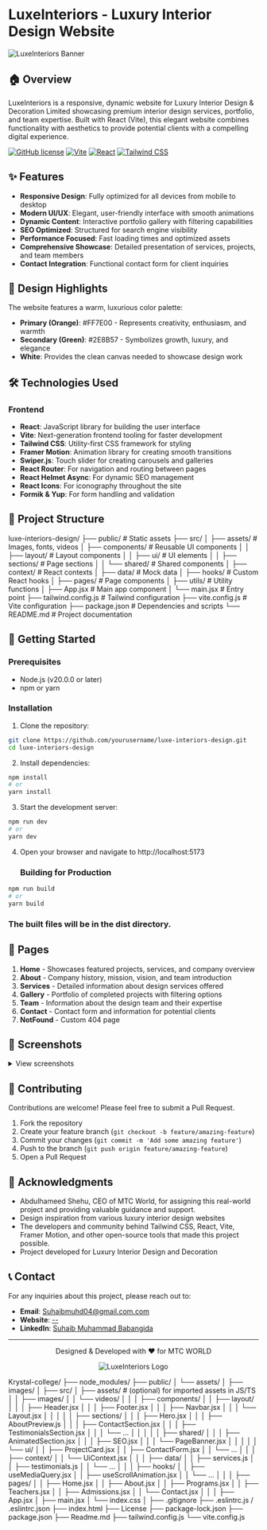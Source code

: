 # LuxeInteriors - Luxury Interior Design Website

![LuxeInteriors Banner](https://via.placeholder.com/1200x300/FF7E00/FFFFFF?text=LuxeInteriors)

## 🏠 Overview

LuxeInteriors is a responsive, dynamic website for Luxury Interior Design & Decoration Limited showcasing premium interior design services, portfolio, and team expertise. Built with React (Vite), this elegant website combines functionality with aesthetics to provide potential clients with a compelling digital experience.

[![GitHub license](https://img.shields.io/badge/license-MIT-blue.svg)](LICENSE)
[![Vite](https://img.shields.io/badge/Vite-4.5.0-646CFF.svg)](https://vitejs.dev/)
[![React](https://img.shields.io/badge/React-19.0.0-61DAFB.svg)](https://reactjs.org/)
[![Tailwind CSS](https://img.shields.io/badge/Tailwind_CSS-3.4.0-38B2AC.svg)](https://tailwindcss.com/)

## ✨ Features

- **Responsive Design**: Fully optimized for all devices from mobile to desktop
- **Modern UI/UX**: Elegant, user-friendly interface with smooth animations
- **Dynamic Content**: Interactive portfolio gallery with filtering capabilities
- **SEO Optimized**: Structured for search engine visibility
- **Performance Focused**: Fast loading times and optimized assets
- **Comprehensive Showcase**: Detailed presentation of services, projects, and team members
- **Contact Integration**: Functional contact form for client inquiries

## 🎨 Design Highlights

The website features a warm, luxurious color palette:
- **Primary (Orange)**: #FF7E00 - Represents creativity, enthusiasm, and warmth
- **Secondary (Green)**: #2E8B57 - Symbolizes growth, luxury, and elegance
- **White**: Provides the clean canvas needed to showcase design work

## 🛠️ Technologies Used

### Frontend
- **React**: JavaScript library for building the user interface
- **Vite**: Next-generation frontend tooling for faster development
- **Tailwind CSS**: Utility-first CSS framework for styling
- **Framer Motion**: Animation library for creating smooth transitions
- **Swiper.js**: Touch slider for creating carousels and galleries
- **React Router**: For navigation and routing between pages
- **React Helmet Async**: For dynamic SEO management
- **React Icons**: For iconography throughout the site
- **Formik & Yup**: For form handling and validation

## 📂 Project Structure
luxe-interiors-design/
├── public/               # Static assets
├── src/
│   ├── assets/           # Images, fonts, videos
│   ├── components/       # Reusable UI components
│   │   ├── layout/       # Layout components
│   │   ├── ui/           # UI elements
│   │   ├── sections/     # Page sections
│   │   └── shared/       # Shared components
│   ├── context/          # React contexts
│   ├── data/             # Mock data
│   ├── hooks/            # Custom React hooks
│   ├── pages/            # Page components
│   ├── utils/            # Utility functions
│   ├── App.jsx           # Main app component
│   └── main.jsx          # Entry point
├── tailwind.config.js    # Tailwind configuration
├── vite.config.js        # Vite configuration
├── package.json          # Dependencies and scripts
└── README.md             # Project documentation


## 🚀 Getting Started

### Prerequisites

- Node.js (v20.0.0 or later)
- npm or yarn

### Installation

1. Clone the repository:
```bash
git clone https://github.com/yourusername/luxe-interiors-design.git
cd luxe-interiors-design
```
2. Install dependencies:
``` bash
npm install
# or
yarn install
```
3. Start the development server:
```bash
npm run dev
# or
yarn dev
 ```
4. Open your browser and navigate to http://localhost:5173
   
   ### Building for Production
```bash
npm run build
# or
yarn build
```
### The built files will be in the dist directory.


## 📱 Pages

1. **Home** - Showcases featured projects, services, and company overview
2. **About** - Company history, mission, vision, and team introduction
3. **Services** - Detailed information about design services offered
4. **Gallery** - Portfolio of completed projects with filtering options
5. **Team** - Information about the design team and their expertise
6. **Contact** - Contact form and information for potential clients
7. **NotFound** - Custom 404 page

## 📸 Screenshots

<details>
<summary>View screenshots</summary>

![Home Page](https://via.placeholder.com/800x450/FF7E00/FFFFFF?text=Home+Page)
![About Page](https://via.placeholder.com/800x450/2E8B57/FFFFFF?text=About+Page)
![Services Page](https://via.placeholder.com/800x450/FF7E00/FFFFFF?text=Services+Page)
![Gallery Page](https://via.placeholder.com/800x450/2E8B57/FFFFFF?text=Gallery+Page)
![Team Page](https://via.placeholder.com/800x450/FF7E00/FFFFFF?text=Team+Page)
![Contact Page](https://via.placeholder.com/800x450/2E8B57/FFFFFF?text=Contact+Page)

</details>

## 🤝 Contributing

Contributions are welcome! Please feel free to submit a Pull Request.

1. Fork the repository
2. Create your feature branch (`git checkout -b feature/amazing-feature`)
3. Commit your changes (`git commit -m 'Add some amazing feature'`)
4. Push to the branch (`git push origin feature/amazing-feature`)
5. Open a Pull Request
   
## 👏 Acknowledgments

- Abdulhameed Shehu, CEO of MTC World, for assigning this real-world project and providing valuable guidance and support.
- Design inspiration from various luxury interior design websites
- The developers and community behind Tailwind CSS, React, Vite, Framer Motion, and other open-source tools that made this project possible.
- Project developed for Luxury Interior Design and Decoration


## 📞 Contact

For any inquiries about this project, please reach out to:

- **Email**: [Suhaibmuhd04@gmail.com.com](mailto:suhaibmuhd04@gmail.com)
- **Website**: [-- ](https://yourwebsite.com)
- **LinkedIn**: [Suhaib Muhammad Babangida](https://linkedin.com/in/suhaibmuhammadbabangida)

---

<p align="center">
  Designed & Developed with ❤️ for MTC WORLD
</p>

<p align="center">
  <img src="https://via.placeholder.com/150/FF7E00/FFFFFF?text=LID" alt="LuxeInteriors Logo">
</p>


Krystal-college/
├── node_modules/
├── public/
│   └── assets/
│       ├── images/
│
├── src/
│   ├── assets/                # (optional) for imported assets in JS/TS
│   │   ├── images/
│   │   └── videos/
│   │
│   ├── components/
│   │   ├── layout/
│   │   │   ├── Header.jsx
│   │   │   ├── Footer.jsx
│   │   │   ├── Navbar.jsx
│   │   │   └── Layout.jsx
│   │   │
│   │   ├── sections/
│   │   │   ├── Hero.jsx
│   │   │   ├── AboutPreview.js
│   │   │   ├── ContactSection.jsx
│   │   │   ├── TestimonialsSection.jsx
│   │   │   └── ...
│   │   │
│   │   ├── shared/
│   │   │   ├── AnimatedSection.jsx
│   │   │   ├── SEO.jsx
│   │   │   └── PageBanner.jsx
│   │   │
│   │   └── ui/
│   │       ├── ProjectCard.jsx
│   │       ├── ContactForm.jsx
│   │       └── ...
│   │
│   ├── context/
│   │   └── UiContext.jsx
│   │
│   ├── data/
│   │   ├── services.js
│   │   ├── testimonials.js
│   │   └── ...
│   │
│   ├── hooks/
│   │   ├── useMediaQuery.jsx
│   │   ├── useScrollAnimation.jsx
│   │   └── ...
│   │
│   ├── pages/
│   │   ├── Home.jsx
│   │   ├── About.jsx
│   │   ├── Programs.jsx
│   │   ├── Teachers.jsx
│   │   ├── Admissions.jsx
│   │   └── Contact.jsx
│   │
│   ├── App.jsx
│   ├── main.jsx
│   └── index.css
│
├── .gitignore
├── .eslintrc.js / .eslintrc.json
├── index.html
├── License
├── package-lock.json
├── package.json
├── Readme.md
├── tailwind.config.js
└── vite.config.js